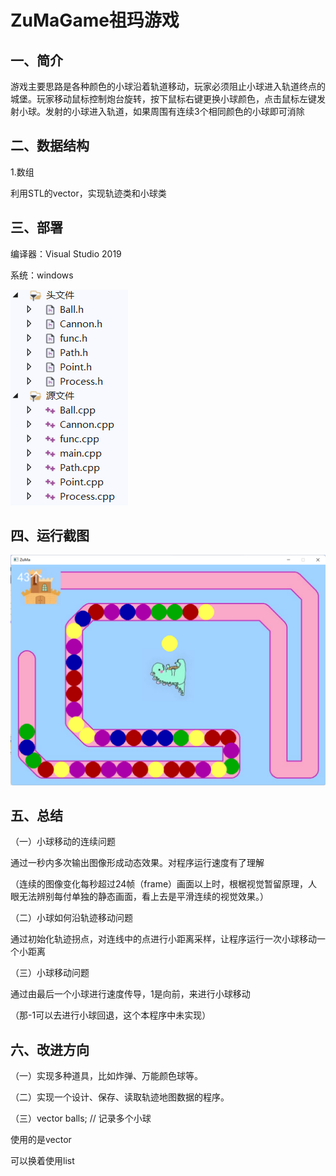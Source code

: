 # ZuMaGame祖玛游戏

## 一、简介

游戏主要思路是各种颜色的小球沿着轨道移动，玩家必须阻止小球进入轨道终点的城堡。玩家移动鼠标控制炮台旋转，按下鼠标右键更换小球颜色，点击鼠标左键发射小球。发射的小球进入轨道，如果周围有连续3个相同颜色的小球即可消除

## 二、数据结构

1.数组

利用STL的vector，实现轨迹类和小球类

## 三、部署

编译器：Visual Studio 2019

系统：windows

![部署截图](https://github.com/imrewang/ZuMaGame/blob/main/screenshot/%E9%83%A8%E7%BD%B2%E6%88%AA%E5%9B%BE.png?raw=true)

## 四、运行截图

![运行截图](https://github.com/imrewang/ZuMaGame/blob/main/screenshot/%E8%BF%90%E8%A1%8C%E6%88%AA%E5%9B%BE.png?raw=true)

## 五、总结

（一）小球移动的连续问题

通过一秒内多次输出图像形成动态效果。对程序运行速度有了理解

（连续的图像变化每秒超过24帧（frame）画面以上时，根椐视觉暂留原理，人眼无法辨别每付单独的静态画面，看上去是平滑连续的视觉效果。）

（二）小球如何沿轨迹移动问题

通过初始化轨迹拐点，对连线中的点进行小距离采样，让程序运行一次小球移动一个小距离

（三）小球移动问题

通过由最后一个小球进行速度传导，1是向前，来进行小球移动

（那-1可以去进行小球回退，这个本程序中未实现）


## 六、改进方向

（一）实现多种道具，比如炸弹、万能颜色球等。

（二）实现一个设计、保存、读取轨迹地图数据的程序。

（三）vector <Ball> balls; // 记录多个小球

使用的是vector

可以换着使用list

